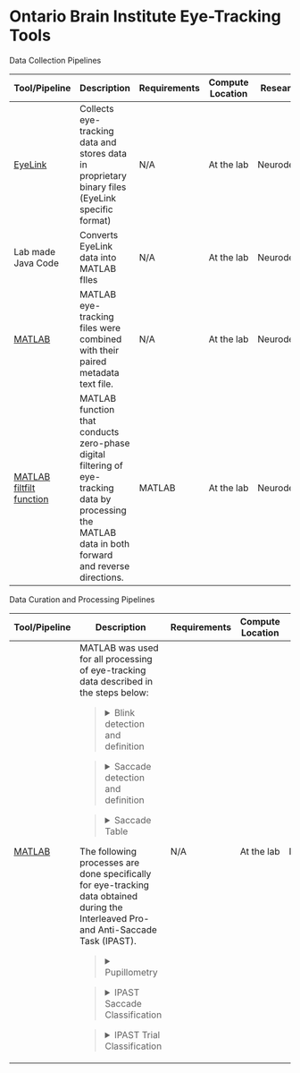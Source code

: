 # Ontario Brain Institute Eye-Tracking Tools

Data Collection Pipelines

| Tool/Pipeline | Description | Requirements | Compute Location | Research Area(s) |
| ---------------- | ----------- | --------------------------- | ----------- | ---------|
| [EyeLink](https://www.sr-research.com/software/) | Collects eye-tracking data and stores data in proprietary binary files (EyeLink specific format) | N/A | At the lab | Neurodegeneration |
| Lab made Java Code | Converts EyeLink data into MATLAB fIles | N/A | At the lab | Neurodegeneration |
| [MATLAB](https://www.mathworks.com/products/matlab.html) | MATLAB eye-tracking files were combined with their paired metadata text file. | N/A | At the lab | Neurodegeneration |
| [MATLAB filtfilt function](https://www.mathworks.com/help/signal/ref/filtfilt.html)| MATLAB function that conducts zero-phase digital filtering of eye-tracking data by processing the MATLAB data in both forward and reverse directions. | MATLAB | At the lab | Neurodegeneration |

Data Curation and Processing Pipelines
  
| Tool/Pipeline | Description | Requirements | Compute Location | Research Area(s) |
| ---------------- | ----------- | --------------------------- | ----------- | ---------|
| [MATLAB](https://www.mathworks.com/products/matlab.html) | MATLAB was used for all processing of eye-tracking data described in the steps below: <br> <blockquote><details><summary>Blink detection and definition</summary>Processing done to detect whether blinks were true blinks or another form of loss. Blink data was curated into a chart in which the data could be classified by the experimentor. </details></blockquote>  <blockquote><details><summary>Saccade detection and definition</summary>Processing that takes into account the fluid dynamics, rotational acceleration, and slosh of the eye to track the path of the saccade. </details></blockquote> <blockquote><details><summary>Saccade Table</summary> Creation of a table summarizing the information in each saccade, outlining information such as trial, start and end point, peak velocity, acceleration, amplitude, angle, and duration. </details></blockquote> The following processes are done specifically for eye-tracking data obtained during the Interleaved Pro- and Anti-Saccade Task (IPAST). <blockquote><details><summary>Pupillometry</summary>Analysis of pupil size done during FIX and GAP periods and only when the pupil was stationary. Measurements of pupil constriction and dilation at baseline were also calculated. </details></blockquote> <blockquote><details><summary>IPAST Saccade Classification</summary>Saccades were classsified based on when they occured and their start and end positions.</details></blockquote> <blockquote><details><summary>IPAST Trial Classification</summary>Trials in the IPAST were classified into one of the many types of trials displayed [here](https://www.biorxiv.org/content/biorxiv/early/2022/02/25/2022.02.22.481518/T1.medium.gif).</details></blockquote>| N/A | At the lab | Neurodegeneration |
